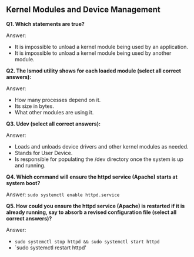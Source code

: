 
## Kernel Modules and Device Management

**Q1. Which statements are true?**

Answer:
* It is impossible to unload a kernel module being used by an application.
* It is impossible to unload a kernel module being used by another module.

**Q2. The lsmod utility shows for each loaded module (select all correct answers):**

Answer:
* How many processes depend on it.
* Its size in bytes.
* What other modules are using it.

**Q3. Udev (select all correct answers):**

Answer:
* Loads and unloads device drivers and other kernel modules as needed.
* Stands for User Device.
* Is responsible for populating the /dev directory once the system is up and running.

**Q4. Which command will ensure the httpd service (Apache) starts at system boot?**

Answer: `sudo systemctl enable httpd.service`

**Q5. How could you ensure the httpd service (Apache) is restarted if it is already running, say to absorb a revised configuration file (select all correct answers)?**

Answer:
* `sudo systemctl stop httpd && sudo systemctl start httpd`
* `sudo systemctl restart httpd'
